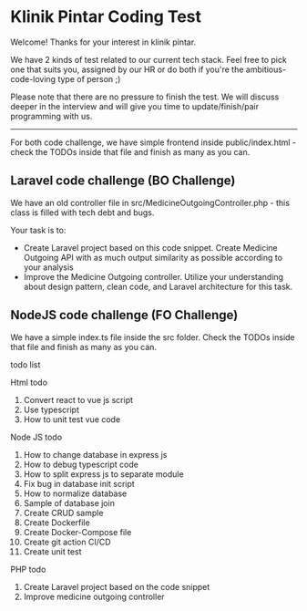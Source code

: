 # Klinik Pintar Coding Test

Welcome! Thanks for your interest in klinik pintar. 

We have 2 kinds of test related to our current tech stack. Feel free to pick one that suits you, assigned by our HR or do both if you're the ambitious-code-loving type of person ;)

Please note that there are no pressure to finish the test. We will discuss deeper in the interview and will give you time to update/finish/pair programming with us.

---

For both code challenge, we have simple frontend inside public/index.html - check the TODOs inside that file and finish as many as you can.

## Laravel code challenge (BO Challenge)

We have an old controller file in src/MedicineOutgoingController.php - this class is filled with tech debt and bugs.

Your task is to:
- Create Laravel project based on this code snippet. Create Medicine Outgoing API with as much output similarity as possible according to your analysis
- Improve the Medicine Outgoing controller. Utilize your understanding about design pattern, clean code, and Laravel architecture for this task.

## NodeJS code challenge (FO Challenge)

We have a simple index.ts file inside the src folder. Check the TODOs inside that file and finish as many as you can.

todo list

Html todo

1.	Convert react to vue js script
2.	Use typescript
3.	How to unit test vue code

Node JS todo

1.	How to change database in express js
2.	How to debug typescript code
3.	How to split express js to separate module
4.	Fix bug in database init script
5.	How to normalize database
6.	Sample of database join
7.	Create CRUD sample
8.	Create Dockerfile
9.	Create Docker-Compose file
10.	Create git action CI/CD
11.	Create unit test

PHP todo

1.	Create Laravel project based on the code snippet
2.	Improve medicine outgoing controller
